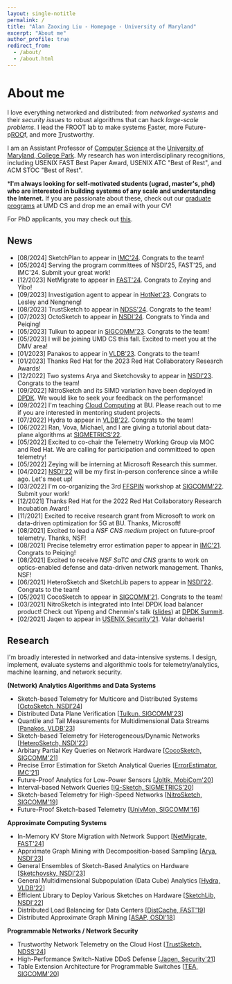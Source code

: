 ```yaml
---
layout: single-notitle
permalink: /
title: "Alan Zaoxing Liu - Homepage - University of Maryland"
excerpt: "About me"
author_profile: true
redirect_from: 
  - /about/
  - /about.html
---
```

About me
======
I love everything networked and distributed: from *networked systems* and their *security issues* to robust algorithms that can hack *large-scale problems*. I lead the FROOT lab to make systems <u>F</u>aster, more Future-p<u>ROO</u>f, and more <u>T</u>rustworthy. 

I am an Assistant Professor of [Computer Science](https://www.cs.umd.edu/) at the [University of Maryland, College Park](https://www.umd.edu/). My research has won interdisciplinary recognitions, including USENIX FAST Best Paper Award, USENIX ATC "Best of Rest", and ACM STOC "Best of Rest".

***I'm always looking for self-motivated students (ugrad, master's, phd) who are interested in building systems of any scale and understanding the Internet.** If you are passionate about these, check out our [graduate programs](https://www.cs.umd.edu/grad/catalog#applying) at UMD CS and drop me an email with your CV! 

For PhD applicants, you may check out [this](/files/UMD-PhD-Recruitment.pdf).

<!-- **Feel free to contact me if you are interested in research internship opportunites.** -->


News
------
* [08/2024]  SketchPlan to appear in [IMC'24](https://conferences.sigcomm.org/imc/2024/). Congrats to the team!
* [05/2024]  Serving the program committees of NSDI'25, FAST'25, and IMC'24. Submit your great work!
* [12/2023]  NetMigrate to appear in [FAST'24](https://www.usenix.org/conference/fast24). Congrats to Zeying and Yibo!
* [09/2023]  Investigation agent to appear in [HotNet'23](https://conferences.sigcomm.org/hotnets/2023/index.html). Congrats to Lesley and Nengneng!
* [08/2023]  TrustSketch to appear in [NDSS'24](https://www.ndss-symposium.org/ndss2024/). Congrats to the team!
* [07/2023]  OctoSketch to appear in [NSDI'24](https://www.usenix.org/conference/nsdi24). Congrats to Yinda and Peiqing!    
* [05/2023]  Tulkun to appear in [SIGCOMM'23](https://conferences.sigcomm.org/sigcomm/2023/). Congrats to the team!
* [05/2023]  I will be joining UMD CS this fall. Excited to meet you at the DMV area!
* [01/2023]  Panakos to appear in [VLDB'23](https://vldb.org/2023/). Congrats to the team!
* [01/2023]  Thanks Red Hat for the 2023 Red Hat Collaboratory Research Awards!   
* [12/2022]  Two systems Arya and Sketchovsky to appear in [NSDI'23](https://www.usenix.org/conference/nsdi23). Congrats to the team! 
* [09/2022]  NitroSketch and its SIMD variation have been deployed in [DPDK](https://patches.dpdk.org/project/dpdk/patch/20220916030317.3111820-2-leyi.rong@intel.com/). We would like to seek your feedback on the performance! 
* [09/2022]  I'm teaching [Cloud Computing](/teaching/2022-fall-cloud) at BU. Please reach out to me if you are interested in mentoring student projects.
* [07/2022]  Hydra to appear in [VLDB'22](https://vldb.org/2022/). Congrats to the team!
* [06/2022]  Ran, Vova, Michael, and I are giving a tutorial about data-plane algorithms at [SIGMETRICS'22](https://www.sigmetrics.org/sigmetrics2022/tutorials.html).
* [05/2022]  Excited to co-chair the Telemetry Working Group via MOC and Red Hat. We are calling for participation and committeed to open telemetry!  
* [05/2022]  Zeying will be interning at Microsoft Research this summer.  
* [04/2022]  [NSDI'22](https://www.usenix.org/conference/nsdi22) will be my first in-person conference since a while ago. Let's meet up!  
* [03/2022]  I'm co-organizing the 3rd [FFSPIN](https://conferences.sigcomm.org/sigcomm/2022/workshop-ffspin.html) workshop at [SIGCOMM'22](https://conferences.sigcomm.org/sigcomm/2022/). Submit your work!  
* [12/2021]  Thanks Red Hat for the 2022 Red Hat Collaboratory Research Incubation Award!  
* [11/2021]  Excited to receive research grant from Microsoft to work on data-driven optimization for 5G at BU. Thanks, Microsoft!  
* [08/2021]  Excited to lead a *NSF CNS medium* project on future-proof telemetry. Thanks, NSF!  
* [08/2021]  Precise telemetry error estimation paper to appear in [IMC'21](https://conferences.sigcomm.org/imc/2021/). Congrats to Peiqing!  
* [08/2021]  Excited to receive *NSF SaTC and CNS* grants to work on optics-enabled defense and data-driven network management. Thanks, NSF!
* [06/2021]  HeteroSketch and SketchLib papers to appear in [NSDI'22](https://www.usenix.org/conference/nsdi22). Congrats to the team!  
* [05/2021]  CocoSketch to appear in [SIGCOMM'21](https://conferences.sigcomm.org/sigcomm/2021/). Congrats to the team!  
* [03/2021]  NitroSketch is integrated into Intel DPDK load balancer product! Check out Yipeng and Chenmin's talk ([slides](https://static.sched.com/hosted_files/dpdksummitapac2021/35/Handling%20Elephant%20Flow%20on%20a%20DPDK-Based%20Load%20Balancer.pdf)) at [DPDK Summit](https://sched.co/hdLm).  
* [02/2021]  Jaqen to appear in [USENIX Security'21](https://www.usenix.org/conference/usenixsecurity21). Valar dohaeris!
<!-- * [01/2021]  Started at Boston for a new adventure. -->



Research
------
I'm broadly interested in networked and data-intensive systems. I design, implement, evaluate systems and algorithmic tools for telemetry/analytics, machine learning, and network security.

**(Network) Analytics Algorithms and Data Systems**
- Sketch-based Telemetry for Multicore and Distributed Systems [[OctoSketch, NSDI'24](/papers/2024/NSDI24_OctoSketch.pdf)]
- Distributed Data Plane Verification [[Tulkun, SIGCOMM'23](/papers/2023/SIGCOMM23_Tulkun.pdf)]
- Quantile and Tail Measurements for Multidimensional Data Streams [[Panakos, VLDB'23](/papers/2023/VLDB23_Panakos.pdf)]
- Sketch-based Telemetry for Heterogeneous/Dynamic Networks [[HeteroSketch, NSDI'22](/papers/2022/NSDI2022_HeteroSketch.pdf)]
- Arbitary Partial Key Queries on Network Hardware [[CocoSketch, SIGCOMM'21](/papers/2021/SIGCOMM21-CocoSketch.pdf)]
- Precise Error Estimation for Sketch Analytical Queries [[ErrorEstimator, IMC'21](/papers/2021/IMC21_ErrorEstimation.pdf)]
- Future-Proof Analytics for Low-Power Sensors [[Joltik, MobiCom'20](/papers/2020/MobiCom20_Joltik.pdf)]
- Interval-based Network Queries [[IQ-Sketch, SIGMETRICS'20](/papers/2020/SIGMETRICS20_Interval_Query.pdf)]
- Sketch-based Telemetry for High-Speed Networks [[NitroSketch, SIGCOMM'19](/papers/2019/SIGCOMM19_NitroSketch.pdf)]
- Future-Proof Sketch-based Telemetry [[UnivMon, SIGCOMM'16](/papers/2016/SIGCOMM16_UnivMon.pdf)]

**Approximate Computing Systems**
- In-Memory KV Store Migration with Network Support [[NetMigrate, FAST'24](/papers/2024/FAST24_NetMigrate.pdf)]
- Apprximate Graph Mining with Decomposition-based Sampling [[Arya, NSDI'23](/papers/2023/NSDI23_Arya.pdf)]
- General Ensembles of Sketch-Based Analytics on Hardware [[Sketchovsky, NSDI'23](/papers/2023/NSDI23_Sketchovsky.pdf)]
- General Multidimensional Subpopulation (Data Cube) Analytics [[Hydra, VLDB'22](/papers/2022/VLDB22_Hydra.pdf)]
- Efficient Library to Deploy Various Sketches on Hardware [[SketchLib, NSDI'22](/papers/2022/NSDI2022_SketchLib.pdf)]
- Distributed Load Balancing for Data Centers [[DistCache, FAST'19](/papers/2019/FAST19_DistCache.pdf)]
- Distributed Approximate Graph Mining [[ASAP, OSDI'18](/papers/2018/OSDI18_ASAP.pdf)]

**Programmable Networks / Network Security**
- Trustworthy Network Telemetry on the Cloud Host [[TrustSketch, NDSS'24](/papers/2024/NDSS24_TrustSketch.pdf)]
- High-Performance Switch-Native DDoS Defense [[Jaqen, Security'21](/papers/2021/USENIX_Security21_Jaqen.pdf)]
- Table Extension Architecture for Programmable Switches [[TEA, SIGCOMM'20](/papers/2020/SIGCOMM20_TEA.pdf)]


